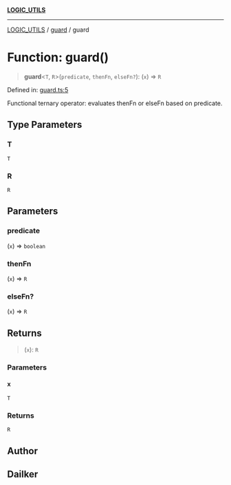 [**LOGIC_UTILS**](../../README.md)

***

[LOGIC_UTILS](../../README.md) / [guard](../README.md) / guard

# Function: guard()

> **guard**\<`T`, `R`\>(`predicate`, `thenFn`, `elseFn?`): (`x`) => `R`

Defined in: [guard.ts:5](https://github.com/dailker/everyutil/blob/8ebd741383aff061deffff96bf58a9059d1b9944/src/logic/guard.ts#L5)

Functional ternary operator: evaluates thenFn or elseFn based on predicate.

## Type Parameters

### T

`T`

### R

`R`

## Parameters

### predicate

(`x`) => `boolean`

### thenFn

(`x`) => `R`

### elseFn?

(`x`) => `R`

## Returns

> (`x`): `R`

### Parameters

#### x

`T`

### Returns

`R`

## Author

## Dailker
